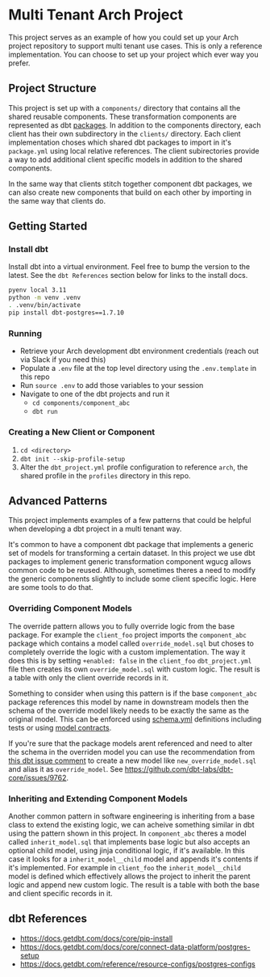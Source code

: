 # Multi Tenant Arch Project

This project serves as an example of how you could set up your Arch project repository to support multi tenant use cases.
This is only a reference implementation.
You can choose to set up your project which ever way you prefer.

## Project Structure

This project is set up with a `components/` directory that contains all the shared reusable components.
These transformation components are represented as dbt [packages](https://docs.getdbt.com/docs/build/packages).
In addition to the components directory, each client has their own subdirectory in the `clients/` directory.
Each client implementation choses which shared dbt packages to import in it's `package.yml` using local relative references.
The client subirectories provide a way to add additional client specific models in addition to the shared components.

In the same way that clients stitch together component dbt packages, we can also create new components that build on each other by importing in the same way that clients do.

## Getting Started

### Install dbt

Install dbt into a virtual environment.
Feel free to bump the version to the latest.
See the `dbt References` section below for links to the install docs.

```bash
pyenv local 3.11
python -m venv .venv
. .venv/bin/activate
pip install dbt-postgres==1.7.10
```

### Running

- Retrieve your Arch development dbt environment credentials (reach out via Slack if you need this)
- Populate a `.env` file at the top level directory using the `.env.template` in this repo
- Run `source .env` to add those variables to your session
- Navigate to one of the dbt projects and run it
  - `cd components/component_abc`
  - `dbt run`

### Creating a New Client or Component

1. `cd <directory>`
1. `dbt init --skip-profile-setup`
1. Alter the `dbt_project.yml` profile configuration to reference `arch`, the shared profile in the `profiles` directory in this repo.

## Advanced Patterns

This project implements examples of a few patterns that could be helpful when developing a dbt project in a multi tenant way.

It's common to have a component dbt package that implements a generic set of models for transforming a certain dataset.
In this project we use dbt packages to implement generic transformation component wgucg allows common code to be reused.
Although, sometimes theres a need to modify the generic components slightly to include some client specific logic.
Here are some tools to do that.

### Overriding Component Models

The override pattern allows you to fully override logic from the base package.
For example the `client_foo` project imports the `component_abc` package which contains a model called `override_model.sql` but choses to completely override the logic with a custom implementation.
The way it does this is by setting `+enabled: false` in the `client_foo` `dbt_project.yml` file then creates its own `override_model.sql` with custom logic.
The result is a table with only the client override records in it.

Something to consider when using this pattern is if the base `component_abc` package references this model by name in downstream models then the schema of the override model likely needs to be exactly the same as the original model.
This can be enforced using [schema.yml](https://docs.getdbt.com/reference/resource-configs/schema) definitions including tests or using [model contracts](https://docs.getdbt.com/docs/collaborate/govern/model-contracts).

If you're sure that the package models arent referenced and need to alter the schema in the overriden model you can use the recommendation from [this dbt issue comment](https://github.com/dbt-labs/dbt-core/issues/9762#issuecomment-1997744765) to create a new model like `new_override_model.sql` and alias it as `override_model`.
See https://github.com/dbt-labs/dbt-core/issues/9762.

### Inheriting and Extending Component Models

Another common pattern in software engineering is inheriting from a base class to extend the existing logic, we can acheive something similar in dbt using the pattern shown in this project.
In `component_abc` theres a model called `inherit_model.sql` that implements base logic but also accepts an optional child model, using jinja conditional logic, if it's available.
In this case it looks for a `inherit_model__child` model and appends it's contents if it's implemented.
For example in `client_foo` the `inherit_model__child` model is defined which effectively allows the project to inherit the parent logic and append new custom logic.
The result is a table with both the base and client specific records in it.

## dbt References

- https://docs.getdbt.com/docs/core/pip-install
- https://docs.getdbt.com/docs/core/connect-data-platform/postgres-setup
- https://docs.getdbt.com/reference/resource-configs/postgres-configs
